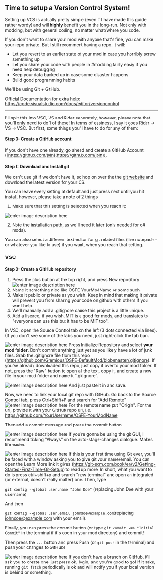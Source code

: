 ## Time to setup a Version Control System!
Setting up VCS is actually pretty simple (even if I have made this guide rather wordy) and will **highly** benefit you in the long-run. Not only with modding, but with general coding, no matter what/where you code.

If you don't want to share your mod with anyone that's fine, you can make your repo private. But I still recomment having a repo. It will:
* Let you revert to an earlier state of your mod in case you horribly screw something up
* Let you share your code with people in #modding fairly easiy if you need help debugging
* Keep your data backed up in case some disaster happens
* Build good programming habits

 We'll be using Git + GitHub.

Official Documentation for extra help:
https://code.visualstudio.com/docs/editor/versioncontrol

---
I'll split this into VSC, VS and Rider seperately, however, please note that you'll only need to do 1 of these! In terms of easiness, I say it goes Rider ->  VS -> VSC.
But first, some things you'll have to do for any of them:

#### Step 0: Create a GitHub account

If you don't have one already, go ahead and create a GitHub Account ([https://github.com/join](https://github.com/join)).
#### Step 1: Download and Install git
We can't use git if we don't have it, so hop on over the the [git website](https://git-scm.com/downloads) and download the latest version for your OS.

You can leave every setting at default and just press next until you hit install, however, please take a note of 2 things:

1. Make sure that this setting is selected when you reach it:
 
![enter image description here](https://i.imgur.com/2ZgFtvt.png)

2. Note the installation path, as we'll need it later (only needed for c# mods).

You can also select a different text editor for git related files (like notepad++ or whatever you like to use) if you want, when you reach that setting.

### VSC

#### Step 0: Create a GitHub repository
1. Press the plus button at the top right, and press New repository
![enter image description here](https://i.imgur.com/DvfST3I.png)
2. Name it something nice like OSFE-YourModName or some such
3. Make it public or private as you wish. Keep in mind that making it private will prevent you from sharing your code on github with others if you want help.
4. We'll manually add a .gitignore cause this project is a little unique.
5. Add a lisence, if you wish. MIT is a good for mods, and translates to "everyone can use this but it has to be MIT too". 

In VSC, open the Source Control tab on the left (3 dots connected via lines). (If you don't see some of the tabs you need, just right-click the tab bar).

![enter image description here](https://i.imgur.com/fkp4jfN.png)
Press Initialize Repository and select **your mod folder**.
Don't commit anything just yet as you likely have a lot of junk files.
Grab the .gitignore file from this repo (https://github.com/Gremious/OSFE-DefaultMod/blob/master/.gitignore). If you've already downloaded this repo, just copy it over to your mod folder. If not, press the "Raw" button to open all the text, copy it, and create a new file in your mod folder and name it ".gitignore".

![enter image description here](https://i.imgur.com/UJqpwhR.png)
And just paste it in and save.

Now, we need to link your local git repo with GitHub.
Go back to the Source Control tab, press Ctrl+Shift+P and search for "Add Remote"
![enter image description here](https://i.imgur.com/UM85PM0.png)
For the remote name put "Origin". For the url, provide it with your GitHub repo url, i.e. https://github.com/YourUsername/OSFE-YourModName

Then add a commit message and press the commit button.

![enter image description here](https://i.imgur.com/FgotKuR.png)
If you're gonna be using the git GUI, I recommend ticking "Always" on the auto-stage-changes dialogue. Makes life easier.

![enter image description here](https://i.imgur.com/ceQbZaO.png)
If this is your first time using Git ever, you'll be faced with a window asking you to give git your name/email. You can open the Learn More link it gives (https://git-scm.com/book/en/v2/Getting-Started-First-Time-Git-Setup) to read up more. In short, what you want to do is press ctrl+shift+p and search "new terminal" and open an integrated (or external, doesn't really matter) one. Then, type 

`git config --global user.name "John Doe"` (replacing John Doe with your username) 

And then 

`git config --global user.email johndoe@example.com`(replacing johndoe@example.com with your email).

Finally, you can press the commit button (or type `git commit -am "Initial Commit"` in the terminal if it's open in your mod directory) and commit! 

Then press the `...` button and press Push (or `git push` in the terminal) and push your changes to GitHub!

![enter image description here](https://i.imgur.com/hN2t0hA.png)
If you don't have a branch on GitHub, it'll ask you to create one, just press ok, login, and you're good to go! If it asks, running `git fetch` periodically is ok and will notify you if your local version is behind or something.
